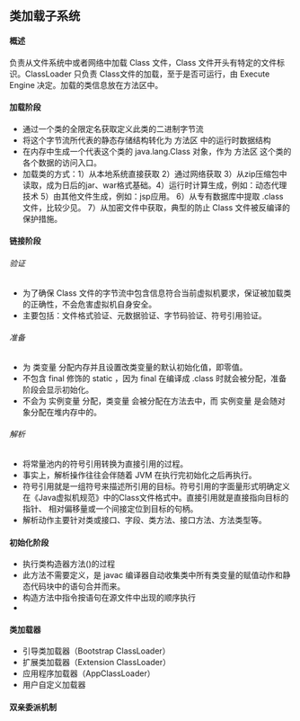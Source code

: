## 类加载子系统

#### 概述

负责从文件系统中或者网络中加载 Class 文件，Class 文件开头有特定的文件标识。ClassLoader 只负责
Class文件的加载，至于是否可运行，由 Execute Engine 决定。加载的类信息放在方法区中。

#### 加载阶段
- 通过一个类的全限定名获取定义此类的二进制字节流
- 将这个字节流所代表的静态存储结构转化为 方法区 中的运行时数据结构
- 在内存中生成一个代表这个类的 java.lang.Class 对象，作为 方法区 这个类的各个数据的访问入口。
- 加载类的方式：1）从本地系统直接获取 2）通过网络获取 3）从zip压缩包中读取，成为日后的jar、war格式基础。4）运行时计算生成，例如：动态代理技术
 5）由其他文件生成，例如：jsp应用。 6）从专有数据库中提取 .class 文件，比较少见。 7）从加密文件中获取，典型的防止 Class 文件被反编译的保护措施。

#### 链接阶段
###### 验证
- 为了确保 Class 文件的字节流中包含信息符合当前虚拟机要求，保证被加载类的正确性，不会危害虚拟机自身安全。
- 主要包括：文件格式验证、元数据验证、字节码验证、符号引用验证。

###### 准备
- 为 类变量 分配内存并且设置改类变量的默认初始化值，即零值。
- 不包含 final 修饰的 static ，因为 final 在编译成 .class 时就会被分配，准备阶段会显示初始化。
- 不会为 实例变量 分配，类变量 会被分配在方法去中，而 实例变量 是会随对象分配在堆内存中的。

###### 解析
- 将常量池内的符号引用转换为直接引用的过程。
- 事实上，解析操作往往会伴随着 JVM 在执行完初始化之后再执行。
- 符号引用就是一组符号来描述所引用的目标。符号引用的字面量形式明确定义在《Java虚拟机规范》中的Class文件格式中。直接引用就是直接指向目标的指针、
相对偏移量或一个间接定位到目标的句柄。
- 解析动作主要针对类或接口、字段、类方法、接口方法、方法类型等。

#### 初始化阶段
- 执行类构造器方法<clinit>()的过程
- 此方法不需要定义，是 javac 编译器自动收集类中所有类变量的赋值动作和静态代码块中的语句合并而来。
- 构造方法中指令按语句在源文件中出现的顺序执行
- 

#### 类加载器
- 引导类加载器（Bootstrap ClassLoader）
- 扩展类加载器（Extension ClassLoader）
- 应用程序加载器（AppClassLoader）
- 用户自定义加载器

#### 双亲委派机制












